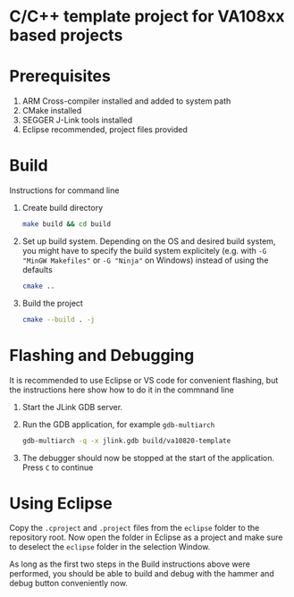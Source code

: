C/C++ template project for VA108xx based projects
========

# Prerequisites

1. ARM Cross-compiler installed and added to system path
2. CMake installed
3. SEGGER J-Link tools installed
4. Eclipse recommended, project files provided

# Build

Instructions for command line

1. Create build directory

   ```sh
   make build && cd build
   ```

2. Set up build system. Depending on the OS and desired build system, you might have
   to specify the build system explicitely (e.g. with `-G "MinGW Makefiles"` or
   `-G "Ninja"` on Windows) instead of using the defaults

   ```sh
   cmake ..
   ```

3. Build the project

   ```sh
   cmake --build . -j
   ```

# Flashing and Debugging

It is recommended to use Eclipse or VS code for convenient flashing, but the instructions here
show how to do it in the commnand line

1. Start the JLink GDB server.
2. Run the GDB application, for example `gdb-multiarch`

   ```sh
   gdb-multiarch -q -x jlink.gdb build/va10820-template
   ```

3. The debugger should now be stopped at the start of the application. Press `C` to continue

# Using Eclipse

Copy the `.cproject` and `.project` files from the `eclipse` folder to the repository root.
Now open the folder in Eclipse as a project and make sure to deselect the `eclipse` folder in
the selection Window.

As long as the first two steps in the Build instructions above were performed, you should be able
to build and debug with the hammer and debug button conveniently now.
